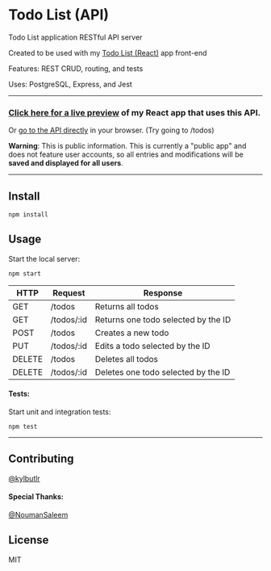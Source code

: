 # Todo List (API)

Todo List application RESTful API server

Created to be used with my [Todo List (React)](https://github.com/kylbutlr/todo-list-react) app front-end

Features: REST CRUD, routing, and tests

Uses: PostgreSQL, Express, and Jest

***

### [Click here for a live preview](https://kylbutlr-todos-react.herokuapp.com/) of my React app that uses this API.

Or [go to the API directly](https://kylbutlr-todos-api.herokuapp.com) in your browser. (Try going to /todos)

**Warning**: This is public information. This is currently a "public app" and does not feature user accounts, so all entries and modifications will be **saved and displayed for all users**.

***

## Install

```shell
npm install
```

## Usage

Start the local server:

```shell
npm start
```


| HTTP   | Request    | Response                            |
| ------ | ---------- | ----------------------------------- |
| GET    | /todos     | Returns all todos                   |
| GET    | /todos/:id | Returns one todo selected by the ID |
| POST   | /todos     | Creates a new todo                  |
| PUT    | /todos/:id | Edits a todo selected by the ID     |
| DELETE | /todos     | Deletes all todos                   |
| DELETE | /todos/:id | Deletes one todo selected by the ID |

#### Tests:

Start unit and integration tests:

```shell
npm test
```

***

## Contributing

[@kylbutlr](https://github.com/kylbutlr)

#### Special Thanks: 

[@NoumanSaleem](https://github.com/NoumanSaleem)

## License

MIT
